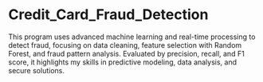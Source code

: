 # Credit_Card_Fraud_Detection
This program uses advanced machine learning and real-time processing to detect fraud, focusing on data cleaning, feature selection with Random Forest, and fraud pattern analysis. Evaluated by precision, recall, and F1 score, it highlights my skills in predictive modeling, data analysis, and secure solutions.
